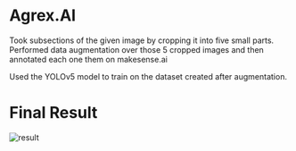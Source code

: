 # Agrex.AI

Took subsections of the given image by cropping it into five small parts.
Performed data augmentation over those 5 cropped images and then annotated each one them on makesense.ai

Used the YOLOv5 model to train on the dataset created after augmentation.

# Final Result
![result](https://user-images.githubusercontent.com/104379823/215133361-5ddaa3c3-4675-4f2c-aba2-dc8a4b020b9b.jpg)
